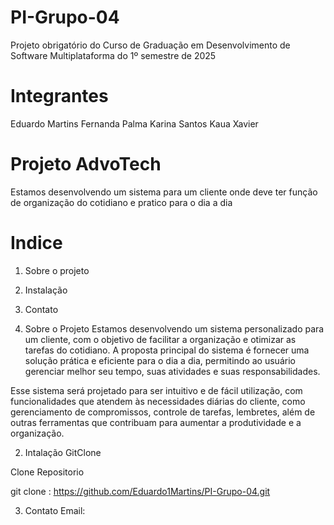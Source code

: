 # PI-Grupo-04
Projeto obrigatório do Curso de Graduação em Desenvolvimento de Software Multiplataforma do 1º semestre de 2025

# Integrantes
Eduardo Martins
Fernanda Palma
Karina Santos
Kaua Xavier

# Projeto AdvoTech
Estamos  desenvolvendo  um sistema para um cliente onde  deve  ter  função de organização do cotidiano  e  pratico para o dia  a dia 

# Indice
1. Sobre o projeto
2. Instalação
3. Contato

1. Sobre o Projeto
Estamos desenvolvendo um sistema personalizado para um cliente, com o objetivo de facilitar a organização e otimizar as tarefas do cotidiano. A proposta principal do sistema é fornecer uma solução prática e eficiente para o dia a dia, permitindo ao usuário gerenciar melhor seu tempo, suas atividades e suas responsabilidades.

Esse sistema será projetado para ser intuitivo e de fácil utilização, com funcionalidades que atendem às necessidades diárias do cliente, como gerenciamento de compromissos, controle de tarefas, lembretes, além de outras ferramentas que contribuam para aumentar a produtividade e a organização.

2. Intalação GitClone

Clone Repositorio 

git clone : https://github.com/Eduardo1Martins/PI-Grupo-04.git

3. Contato
Email:


